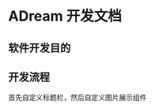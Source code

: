 <!--
 * @Description:
 * @Author: Xiao
 * @Date: 2023-03-02 13:28:14
 * @LastEditTime: 2023-03-02 13:30:59
 * @LastEditors: Xiao
-->

# ADream 开发文档

## 软件开发目的

## 开发流程

首先自定义标题栏，然后自定义图片展示组件
